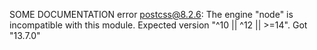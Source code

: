 SOME DOCUMENTATION 
error postcss@8.2.6: The engine "node" is incompatible with this module. Expected version "^10 || ^12 || >=14". Got "13.7.0"